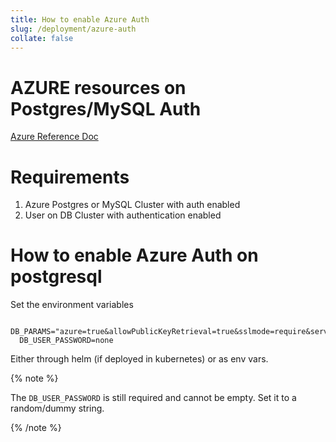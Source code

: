 ```yaml
---
title: How to enable Azure Auth
slug: /deployment/azure-auth
collate: false
---
```


# AZURE resources on Postgres/MySQL Auth
[Azure Reference Doc](https://learn.microsoft.com/en-us/azure/postgresql/flexible-server/concepts-extensions#how-to-use-postgresql-extensions)

# Requirements

1. Azure Postgres or MySQL Cluster with auth enabled
2. User on DB Cluster with authentication enabled

# How to enable Azure Auth on postgresql

Set the environment variables

```Commandline
  DB_PARAMS="azure=true&allowPublicKeyRetrieval=true&sslmode=require&serverTimezone=UTC" 
  DB_USER_PASSWORD=none
```

Either through helm (if deployed in kubernetes) or as env vars.

{% note %}

The `DB_USER_PASSWORD` is still required and cannot be empty. Set it to a random/dummy string.

{% /note %} 
